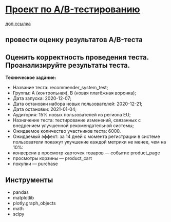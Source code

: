 # [Проект по А/B-тестированию](https://github.com/magnusred1986/YP_data_analyst_/blob/main/13_2_AB_%D1%82%D0%B5%D1%81%D1%82%D0%B8%D1%80%D0%BE%D0%B2%D0%B0%D0%BD%D0%B8%D0%B5/13_AB_%D1%82%D0%B5%D1%81%D1%82%D0%B8%D1%80%D0%BE%D0%B2%D0%B0%D0%BD%D0%B8%D0%B5.ipynb)  
[доп.ссылка](https://nbviewer.org/github/magnusred1986/YP_data_analyst_/blob/main/13_2_AB_%D1%82%D0%B5%D1%81%D1%82%D0%B8%D1%80%D0%BE%D0%B2%D0%B0%D0%BD%D0%B8%D0%B5/13_AB_%D1%82%D0%B5%D1%81%D1%82%D0%B8%D1%80%D0%BE%D0%B2%D0%B0%D0%BD%D0%B8%D0%B5.ipynb)  

## провести оценку результатов A/B-теста
## Оценить корректность проведения теста. Проанализируйте результаты теста.

**Техническое задание:**  

* Название теста: recommender_system_test;  
* Группы: А (контрольная), B (новая платёжная воронка);  
* Дата запуска: 2020-12-07;  
* Дата остановки набора новых пользователей: 2020-12-21;  
* Дата остановки: 2021-01-04;  
* Аудитория: 15% новых пользователей из региона EU;  
* Назначение теста: тестирование изменений, связанных с внедрением улучшенной рекомендательной системы;
* Ожидаемое количество участников теста: 6000.  
* Ожидаемый эффект: за 14 дней с момента регистрации в системе пользователи покажут улучшение каждой метрики не менее, чем на 10%:
 * конверсии в просмотр карточек товаров — событие product_page
 * просмотры корзины — product_cart
 * покупки — purchase

## Инструменты
* pandas
* matplotlib
* plotly.graph_objects
* math
* scipy
 
